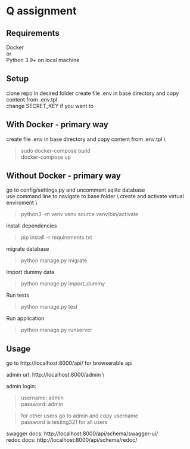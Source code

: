 # Q assignment

## Requirements 
Docker \
or \
Python 3.9+ on local machine 


## Setup
clone repo in desired folder
create file .env in base directory and copy content from .env.tpl \
change SECRET_KEY if you want to

## With Docker - primary way
create file .env in base directory and copy content from .env.tpl \
> sudo docker-compose build \
> docker-compose up

## Without Docker - primary way

go to config/settings.py and uncomment sqlite database \
use command line to navigate to base folder \ 
create and activate virtual enviroment \
> python3 -m venv venv
> source venv/bin/activate

install dependencies
> pip install -r requirements.txt

migrate database
> python manage.py migrate

Import dummy data
> python manage.py import_dummy

Run tests
> python manage.py test

Run application
> python manage.py runserver

## Usage
go to http://localhost:8000/api/ for browserable api

admin url: http://localhost:8000/admin \

admin login:
>username: admin \
>password: admin

> for other users go to admin and copy username\
> password is testing321 for all users

swagger docs: http://localhost:8000/api/schema/swagger-ui/ \
redoc docs: http://localhost:8000/api/schema/redoc/